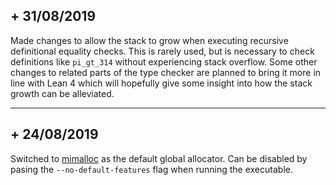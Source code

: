 
## + 31/08/2019

Made changes to allow the stack to grow when executing recursive definitional equality checks. This is rarely used, but is necessary to check definitions like `pi_gt_314` without experiencing stack overflow. Some other changes to related parts of the type checker are planned to bring it more in line with Lean 4 which will hopefully give some insight into how the stack growth can be alleviated.

--- 

## + 24/08/2019

Switched to [mimalloc](https://github.com/microsoft/mimalloc.git) as the default global allocator. Can be disabled by pasing the `--no-default-features` flag when running the executable.